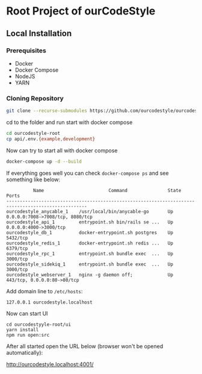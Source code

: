 # Root Project of ourCodeStyle

## Local Installation

### Prerequisites

- Docker
- Docker Compose
- NodeJS
- YARN

### Cloning Repository

```bash
git clone --recurse-submodules https://github.com/ourcodestyle/ourcodestyle-root.git
```

cd to the folder and run start with docker compose

```bash
cd ourcodestyle-root
cp api/.env.{example,development}
```

Now can try to start all with docker compose

```bash
docker-compose up -d --build
```

If everything goes well you can check `docker-compose ps` and see something like below:

```shell
          Name                        Command               State                Ports
----------------------------------------------------------------------------------------------------
ourcodestyle_anycable_1    /usr/local/bin/anycable-go       Up      0.0.0.0:7008->7008/tcp, 8080/tcp
ourcodestyle_api_1         entrypoint.sh bin/rails se ...   Up      0.0.0.0:4000->3000/tcp
ourcodestyle_db_1          docker-entrypoint.sh postgres    Up      5432/tcp
ourcodestyle_redis_1       docker-entrypoint.sh redis ...   Up      6379/tcp
ourcodestyle_rpc_1         entrypoint.sh bundle exec  ...   Up      3000/tcp
ourcodestyle_sidekiq_1     entrypoint.sh bundle exec  ...   Up      3000/tcp
ourcodestyle_webserver_1   nginx -g daemon off;             Up      443/tcp, 0.0.0.0:80->80/tcp
```

Add domain line to `/etc/hosts`:

```shell
127.0.0.1 ourcodestyle.localhost
```

Now can start UI

```shell
cd ourcodestyyle-root/ui
yarn install
npm run open:src
```

After all started open the URL below (browser won't be opened automatically):

http://ourcodestyle.localhost:4001/
